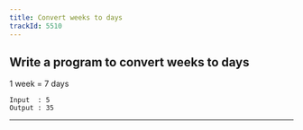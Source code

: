```yaml
---
title: Convert weeks to days
trackId: 5510
---
```


## Write a program to convert weeks to days

1 week = 7 days

```
Input  : 5
Output : 35
```

---
